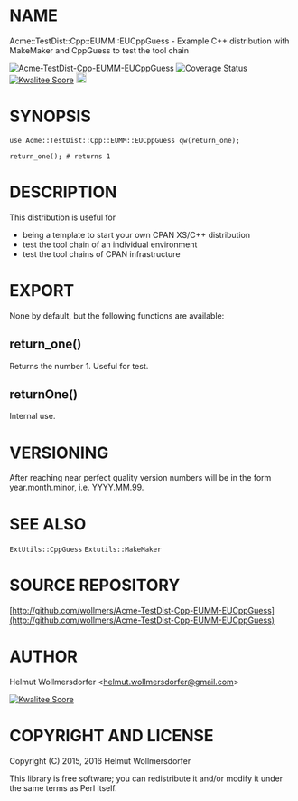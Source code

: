 # NAME

Acme::TestDist::Cpp::EUMM::EUCppGuess - Example C++ distribution with MakeMaker and CppGuess to test the tool chain

<div>
    <a href="https://travis-ci.org/wollmers/Acme-TestDist-Cpp-EUMM-EUCppGuess"><img src="https://travis-ci.org/wollmers/Acme-TestDist-Cpp-EUMM-EUCppGuess.png" alt="Acme-TestDist-Cpp-EUMM-EUCppGuess"></a>
    <a href='https://coveralls.io/r/wollmers/Acme-TestDist-Cpp-EUMM-EUCppGuess?branch=master'><img src='https://coveralls.io/repos/wollmers/Acme-TestDist-Cpp-EUMM-EUCppGuess/badge.png?branch=master' alt='Coverage Status' /></a>
    <a href='http://cpants.cpanauthors.org/dist/Acme-TestDist-Cpp-EUMM-EUCppGuess'><img src='http://cpants.cpanauthors.org/dist/Acme-TestDist-Cpp-EUMM-EUCppGuess.png' alt='Kwalitee Score' /></a>
    <a href="http://badge.fury.io/pl/Acme-TestDist-Cpp-EUMM-EUCppGuess"><img src="https://badge.fury.io/pl/Acme-TestDist-Cpp-EUMM-EUCppGuess.svg" alt="CPAN version" height="18"></a>
</div>

# SYNOPSIS

    use Acme::TestDist::Cpp::EUMM::EUCppGuess qw(return_one);

    return_one(); # returns 1

# DESCRIPTION

This distribution is useful for

- being a template to start your own CPAN XS/C++ distribution
- test the tool chain of an individual environment
- test the tool chains of CPAN infrastructure

# EXPORT

None by default, but the following functions are available:

## return\_one()

Returns the number 1. Useful for test.

## returnOne()

Internal use.

# VERSIONING

After reaching near perfect quality version numbers will be in the form
year.month.minor, i.e. YYYY.MM.99.

# SEE ALSO

`ExtUtils::CppGuess`
`Extutils::MakeMaker`

# SOURCE REPOSITORY

[http://github.com/wollmers/Acme-TestDist-Cpp-EUMM-EUCppGuess](http://github.com/wollmers/Acme-TestDist-Cpp-EUMM-EUCppGuess)

# AUTHOR

Helmut Wollmersdorfer &lt;helmut.wollmersdorfer@gmail.com>

<div>
    <a href='http://cpants.cpanauthors.org/author/wollmers'><img src='http://cpants.cpanauthors.org/author/wollmers.png' alt='Kwalitee Score' /></a>
</div>

# COPYRIGHT AND LICENSE

Copyright (C) 2015, 2016 Helmut Wollmersdorfer

This library is free software; you can redistribute it and/or modify
it under the same terms as Perl itself.
